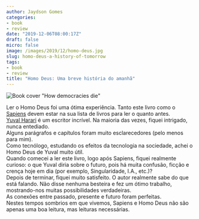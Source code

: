 ```yaml
---
author: Jaydson Gomes
categories:
- book
- review
date: "2019-12-06T08:00:17Z"
draft: false
micro: false
image: /images/2019/12/homo-deus.jpg
slug: homo-deus-a-history-of-tomorrow
tags:
- book
- review
title: "Homo Deus: Uma breve história do amanhã"
---
```

![Book cover "How democracies die"](/images/2019/12/homo-deus.jpg)  

Ler o Homo Deus foi uma ótima experiência. Tanto este livro como o [Sapiens](https://www.goodreads.com/book/show/23692271-sapiens) devem estar na sua lista de livros para ler o quanto antes.  
[Yuval Harari](https://www.ynharari.com/) é um escritor incrível. Na maioria das vezes, fiquei intrigado, nunca entediado.  
Alguns parágrafos e capítulos foram muito esclarecedores (pelo menos para mim).  
Como tecnólogo, estudando os efeitos da tecnologia na sociedade, achei o Homo Deus de Yuval muito útil.  
Quando comecei a ler este livro, logo após Sapiens, fiquei realmente curioso: o que Yuval diria sobre o futuro, pois há muita confusão, ficção e crença hoje em dia (por exemplo, Singularidade, I.A., etc.)?  
Depois de terminar, fiquei muito satisfeito. O autor realmente sabe do que está falando. Não disse nenhuma besteira e fez um ótimo trabalho, mostrando-nos muitas possibilidades verdadeiras.  
As conexões entre passado, presente e futuro foram perfeitas.  
Nestes tempos sombrios em que vivemos, Sapiens e Homo Deus não são apenas uma boa leitura, mas leituras necessárias.  
